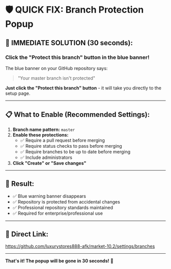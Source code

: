 # 🛡️ QUICK FIX: Branch Protection Popup

## 🚨 **IMMEDIATE SOLUTION (30 seconds):**

### **Click the "Protect this branch" button in the blue banner!**

The blue banner on your GitHub repository says:
> "Your master branch isn't protected"

**Just click the "Protect this branch" button** - it will take you directly to the setup page.

---

## 📋 **What to Enable (Recommended Settings):**

1. **Branch name pattern:** `master`
2. **Enable these protections:**
   - ✅ Require a pull request before merging
   - ✅ Require status checks to pass before merging  
   - ✅ Require branches to be up to date before merging
   - ✅ Include administrators
3. **Click "Create" or "Save changes"**

---

## 🎯 **Result:**
- ✅ Blue warning banner disappears
- ✅ Repository is protected from accidental changes
- ✅ Professional repository standards maintained
- ✅ Required for enterprise/professional use

---

## 🔗 **Direct Link:**
https://github.com/luxurystores888-afk/market-10.2/settings/branches

---

**That's it! The popup will be gone in 30 seconds!** 🎉
